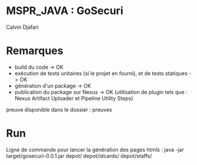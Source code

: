 # MSPR_JAVA : GoSecuri

Calvin Djafari

# Remarques 

- build du code -> OK
- exécution de tests unitaires (si le projet en fourni), et de tests statiques -> OK
- génération d'un package -> OK
- publication du package sur Nexus -> OK (utilisation de plugin tels que : Nexus Artifact Uploader et Pipeline Utility Steps)

preuve disponible dans le dossier : preuves

# Run 

Ligne de commande pour lancer la génération des pages htmls : java -jar target/gosecuri-0.0.1.jar depot/ depot/idcards/ depot/staffs/

